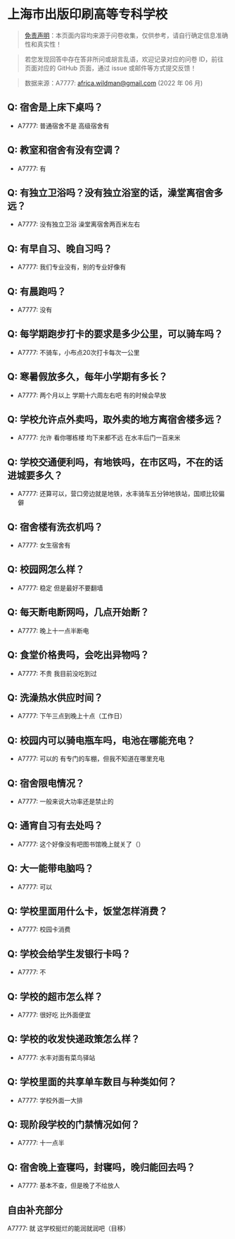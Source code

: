 # 上海市出版印刷高等专科学校

> [免责声明](https://colleges.chat/#_3)：本页面内容均来源于问卷收集，仅供参考，请自行确定信息准确性和真实性！

> 若您发现回答中存在答非所问或胡言乱语，欢迎记录对应的问卷 ID，前往页面对应的 GitHub 页面，通过 issue 或邮件等方式提交反馈！

> 数据来源：A7777: africa.wildman@gmail.com (2022 年 06 月)

## Q: 宿舍是上床下桌吗？

- A7777: 普通宿舍不是 高级宿舍有

## Q: 教室和宿舍有没有空调？

- A7777: 有

## Q: 有独立卫浴吗？没有独立浴室的话，澡堂离宿舍多远？

- A7777: 没有独立卫浴 澡堂离宿舍两百米左右

## Q: 有早自习、晚自习吗？

- A7777: 我们专业没有，别的专业好像有

## Q: 有晨跑吗？

- A7777: 没有

## Q: 每学期跑步打卡的要求是多少公里，可以骑车吗？

- A7777: 不骑车，小布点20次打卡每次一公里

## Q: 寒暑假放多久，每年小学期有多长？

- A7777: 两个月以上 学期十六周左右吧 有的时候会早放

## Q: 学校允许点外卖吗，取外卖的地方离宿舍楼多远？

- A7777: 允许 看你哪栋楼 均下来都不远 在水丰后门一百来米

## Q: 学校交通便利吗，有地铁吗，在市区吗，不在的话进城要多久？

- A7777: 还算可以，营口旁边就是地铁，水丰骑车五分钟地铁站，国顺比较偏僻

## Q: 宿舍楼有洗衣机吗？

- A7777: 女生宿舍有

## Q: 校园网怎么样？

- A7777: 稳定 但是最好不要翻墙

## Q: 每天断电断网吗，几点开始断？

- A7777: 晚上十一点半断电

## Q: 食堂价格贵吗，会吃出异物吗？

- A7777: 不贵 我目前没吃到过

## Q: 洗澡热水供应时间？

- A7777: 下午三点到晚上十点（工作日）

## Q: 校园内可以骑电瓶车吗，电池在哪能充电？

- A7777: 可以的 有专门的车棚，但我不知道在哪里充电

## Q: 宿舍限电情况？

- A7777: 一般来说大功率还是禁止的

## Q: 通宵自习有去处吗？

- A7777: 这个好像没有吧图书馆晚上就关了（）

## Q: 大一能带电脑吗？

- A7777: 可以

## Q: 学校里面用什么卡，饭堂怎样消费？

- A7777: 校园卡消费

## Q: 学校会给学生发银行卡吗？

- A7777: 不

## Q: 学校的超市怎么样？

- A7777: 很好吃 比外面便宜

## Q: 学校的收发快递政策怎么样？

- A7777: 水丰对面有菜鸟驿站

## Q: 学校里面的共享单车数目与种类如何？

- A7777: 学校外面一大排

## Q: 现阶段学校的门禁情况如何？

- A7777: 十一点半

## Q: 宿舍晚上查寝吗，封寝吗，晚归能回去吗？

- A7777: 基本不查，但是晚了不给放人

## 自由补充部分

A7777: 就 这学校挺烂的能润就润吧（目移）